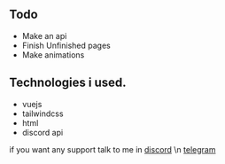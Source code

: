 ## Todo

- Make an api
- Finish Unfinished pages
- Make animations

##  Technologies i used.

- vuejs
- tailwindcss
- html
- discord api

if you want any support talk to me in 
[discord](https://lookup.guru/1013115062023630898) \n
[telegram](https://t.me/cxrruptedsoul)
